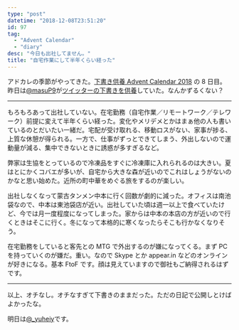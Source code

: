 ```yaml
---
type: "post"
datetime: "2018-12-08T23:51:20"
id: 97
tag:
  - "Advent Calendar"
  - "diary"
desc: "今日も出社してません。"
title: "自宅作業にして半年くらい経った"
---
```


アドカレの季節がやってきた。[下書き供養 Advent Calendar 2018](https://adventar.org/calendars/2887) の 8 日目。昨日は[@masuP9](https://twitter.com/masuP9/)が[ツイッターの下書きを供養](https://twitter.com/masuP9/status/1070837944477351936)していた。なんかずるくない？

---

もろもろあって出社していない。在宅勤務（自宅作業／リモートワーク／テレワーク）前提に変えて半年くらい経った。変化やメリデメとかはまぁ他の人も書いているのとだいたい一緒だ。宅配が受け取れる、移動ロスがない、家事が捗る、上質な休憩が得られる。一方で、仕事がずっとできてしまう、外出しないので運動量が減る、集中できないときに誘惑が多すぎるなど。

弊家は生協をとっているので冷凍品をすぐに冷凍庫に入れられるのは大きい。夏はとにかくコバエが多いが、自宅から大きな森が近いのでこれはしょうがないのかなと思い始めた。近所の町中華をめぐる旅をするのが楽しい。

出社しなくなって蒙古タンメン中本に行く回数が劇的に減った。オフィスは南池袋なので、中本は東池袋店が近い。出社していた頃は週一以上で食べていたけど、今では月一度程度になってしまった。家からは中本の本店の方が近いので行くときはそこに行く。冬になって本格的に寒くなったらそこも行かなくなりそう。

在宅勤務をしていると客先との MTG で外出するのが嫌になってくる。まず PC を持っていくのが嫌だ。重い。なので Skype とか appear.in などのオンラインが好きになる。基本 FtoF です。顔は見えていますので御社もご納得されるはずです。

---

以上、オチなし。オチなすぎて下書きのままだった。ただの日記で公開しとけばよかったな。

明日は[@\_yuheiy](https://twitter.com/_yuheiy/)です。
